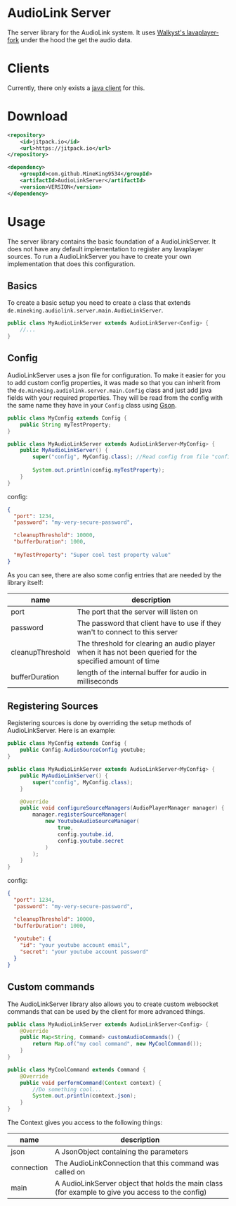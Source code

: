 # AudioLink Server
The server library for the AudioLink system. It uses [Walkyst's lavaplayer-fork](https://github.com/Walkyst/lavaplayer-fork) under the hood the get the audio data.

# Clients
Currently, there only exists a [java client](https://github.com/MineKing9534/AudioLinkClient) for this. 

# Download
```xml
<repository>
	<id>jitpack.io</id>
	<url>https://jitpack.io</url>
</repository>

<dependency>
	<groupId>com.github.MineKing9534</groupId>
	<artifactId>AudioLinkServer</artifactId>
	<version>VERSION</version>
</dependency>
```

# Usage
The server library contains the basic foundation of a AudioLinkServer. It does not have any default implementation to register any lavaplayer sources. To run a AudioLinkServer you have to create your own implementation that does this configuration.

## Basics
To create a basic setup you need to create a class that extends `de.mineking.audiolink.server.main.AudioLinkServer`.
```java
public class MyAudioLinkServer extends AudioLinkServer<Config> {
	//...
}
```

## Config
AudioLinkServer uses a json file for configuration. To make it easier for you to add custom config properties, it was made so that you can inherit from the `de.mineking.audiolink.server.main.Config` class and just add java fields with your required properties. They will be read from the config with the same name they have in your `Config` class using [Gson](https://github.com/google/gson).
```java
public class MyConfig extends Config {
	public String myTestProperty;
}

public class MyAudioLinkServer extends AudioLinkServer<MyConfig> {
	public MyAudioLinkServer() {
		super("config", MyConfig.class); //Read config from file "config"
		
		System.out.println(config.myTestProperty);
	}
}
```
config:
```json
{
  "port": 1234,
  "password": "my-very-secure-password",

  "cleanupThreshold": 10000,
  "bufferDuration": 1000,
  
  "myTestProperty": "Super cool test property value"
}
```

As you can see, there are also some config entries that are needed by the library itself:

| name             | description                                                                                              |
|------------------|----------------------------------------------------------------------------------------------------------|
| port             | The port that the server will listen on                                                                  |
| password	        | The password that client have to use if they wan't to connect to this server                             |
| cleanupThreshold | The threshold for clearing an audio player when it has not been queried for the specified amount of time |
| bufferDuration   | length of the internal buffer for audio in milliseconds                                                  |

## Registering Sources
Registering sources is done by overriding the setup methods of AudioLinkServer. Here is an example:

```java
public class MyConfig extends Config {
	public Config.AudioSourceConfig youtube;
}

public class MyAudioLinkServer extends AudioLinkServer<MyConfig> {
	public MyAudioLinkServer() {
		super("config", MyConfig.class);
	}

	@Override
	public void configureSourceManagers(AudioPlayerManager manager) {
		manager.registerSourceManager(
			new YoutubeAudioSourceManager(
				true,
				config.youtube.id,
				config.youtube.secret
			)
		);
	}
}
```
config:
```json
{
  "port": 1234,
  "password": "my-very-secure-password",

  "cleanupThreshold": 10000,
  "bufferDuration": 1000,
  
  "youtube": {
	"id": "your youtube account email",
	"secret": "your youtube account password"
  }
}
```

## Custom commands
The AudioLinkServer library also allows you to create custom websocket commands that can be used by the client for more advanced things.

```java
public class MyAudioLinkServer extends AudioLinkServer<Config> {
	@Override
	public Map<String, Command> customAudioCommands() {
		return Map.of("my cool command", new MyCoolCommand());
	}
}

public class MyCoolCommand extends Command {
	@Override
	public void performCommand(Context context) {
		//Do something cool...
		System.out.println(context.json);
	}
}
```
The Context gives you access to the following things:

| name	      | description                                                                                       |
|------------|---------------------------------------------------------------------------------------------------|
| json	      | A JsonObject containing the parameters                                                            |
| connection | The AudioLinkConnection that this command was called on	                                          |
| main	      | A AudioLinkServer object that holds the main class (for example to give you access to the config) |